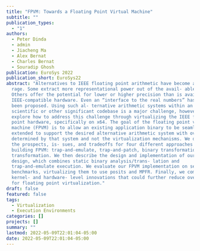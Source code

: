 ```yaml
---
title: "FPVM: Towards a Floating Point Virtual Machine"
subtitle: ""
publication_types:
  - "1"
authors:
  - Peter Dinda
  - admin
  - Jiacheng Ma
  - Alex Bernat
  - Charles Bernat
  - Souradip Ghosh
publication: EuroSys 2022
publication_short: EuroSys22
abstract: "Alternatives to IEEE floating point arithmetic have become all the
  rage. Some extract more representational power out of the avail- able bits.
  Others offer the potential for lower or higher precision than is available in
  IEEE-compatible hardware. Even an “interface to the real numbers” has recently
  been proposed. Using such al- ternative arithmetic systems within an existing
  scientific or other significant codebase is a major challenge, however. We
  explore how to address this challenge through virtualizing the IEEE float- ing
  point hardware, specifically on x64. The goal of the floating point virtual
  machine (FPVM) is to allow an existing application binary to be seamlessly
  extended to support the desired alternative arithmetic system with overheads
  determined by that system and not the virtualization mechanisms. We describe
  the prospects, is- sues, and tradeoffs for four different approaches for
  building FPVM: trap-and-emulate, trap-and-patch, binary transformation, and IR
  transformation. We then describe the design and implementation of our current
  design, which combines static binary analysis/trans- lation and
  trap-and-emulate execution. We evaluate our FPVM implementation on several
  benchmarks, virtualizing them to use posits and MPFR. Finally, we comment on
  kernel- and hardware- level innovations that could further reduce overheads
  for floating point virtualization."
draft: false
featured: false
tags:
  - Virtualization
  - Execution Environments
categories: []
projects: []
summary: ""
lastmod: 2022-05-09T22:01:04-05:00
date: 2022-05-09T22:01:04-05:00
---
```


